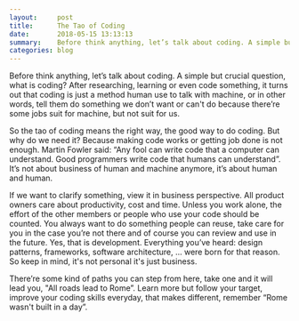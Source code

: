 ```yaml
---
layout:     post
title:      The Tao of Coding
date:       2018-05-15 13:13:13
summary:    Before think anything, let’s talk about coding. A simple but crucial question, what is coding?
categories: blog
---
```


Before think anything, let’s talk about coding. A simple but crucial question, what is coding?
After researching, learning or even code something, it turns out that coding is just a method human use to talk with machine, or in other words, tell them do something we don’t want or can't do because there’re some jobs suit for machine, but not suit for us.

So the tao of coding means the right way, the good way to do coding. But why do we need it?
Because making code works or getting job done is not enough. Martin Fowler said: “Any fool can write code that a computer can understand. Good programmers write code that humans can understand”. It’s not about business of human and machine anymore, it’s about human and human.

If we want to clarify something, view it in business perspective. All product owners care about productivity, cost and time. Unless you work alone, the effort of the other members or people who use your code should be counted. You always want to do something people can reuse, take care for you in the case you’re not there and of course you can review and use in the future. Yes, that is development. Everything you’ve heard: design patterns, frameworks, software architecture, … were born for that reason. So keep in mind, it's not personal it's just business.

There’re some kind of paths you can step from here, take one and it will lead you, "All roads lead to Rome”. Learn more but follow your target, improve your coding skills everyday, that makes different, remember “Rome wasn't built in a day”.
